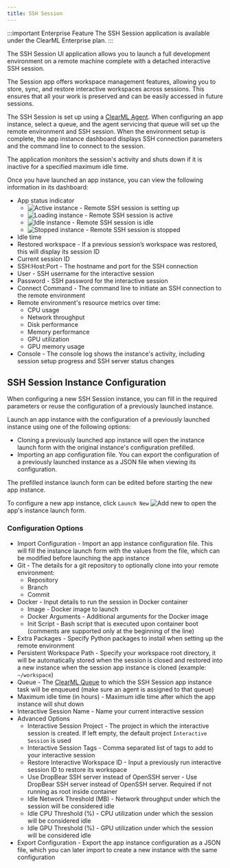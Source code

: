 ```yaml
---
title: SSH Session 
---
```


:::important Enterprise Feature
The SSH Session application is available under the ClearML Enterprise plan.
:::

The SSH Session UI application allows you to launch a full development environment on a remote machine complete with 
a detached interactive SSH session. 

The Session app offers workspace management features, allowing you to store, sync, and restore interactive workspaces 
across sessions. This ensures that all your work is preserved and can be easily accessed in future sessions.

The SSH Session is set up using a [ClearML Agent](../../clearml_agent.md). When configuring an app instance, select a 
queue, and the agent servicing that queue will set up the remote environment and SSH session. When the environment setup is 
complete, the app instance dashboard displays SSH connection parameters and the command line to connect to the session.

The application monitors the session's activity and shuts down if it is inactive for a specified maximum idle time.

Once you have launched an app instance, you can view the following information in its dashboard:

* App status indicator
  * <img src="/docs/latest/icons/ico-ssh-loading.svg" alt="Active instance" className="icon size-md space-sm" /> - Remote SSH session is setting up
  * <img src="/docs/latest/icons/ico-ssh-active.svg" alt="Loading instance" className="icon size-md space-sm" /> - Remote SSH session is active
  * <img src="/docs/latest/icons/ico-ssh-idle.svg" alt="Idle instance" className="icon size-md space-sm" /> - Remote SSH session is idle
  * <img src="/docs/latest/icons/ico-ssh-stopped.svg" alt="Stopped instance" className="icon size-md space-sm" /> - Remote SSH session is stopped
* Idle time
* Restored workspace - If a previous session’s workspace was restored, this will display its session ID
* Current session ID
* SSH:Host:Port - The hostname and port for the SSH connection
* User - SSH username for the interactive session
* Password -  SSH password for the interactive session
* Connect Command - The command line to initiate an SSH connection to the remote environment
* Remote environment's resource metrics over time:
  * CPU usage 
  * Network throughput 
  * Disk performance 
  * Memory performance 
  * GPU utilization 
  * GPU memory usage 
* Console - The console log shows the instance's activity, including session setup progress and SSH server status changes

## SSH Session Instance Configuration

When configuring a new SSH Session instance, you can fill in the required parameters or reuse the configuration of 
a previously launched instance.  

Launch an app instance with the configuration of a previously launched instance using one of the following options:
* Cloning a previously launched app instance will open the instance launch form with the original instance's 
configuration prefilled.
* Importing an app configuration file. You can export the configuration of a previously launched instance as a JSON file 
when viewing its configuration.

The prefilled instance launch form can be edited before starting the new app instance. 

To  configure a new app instance, click `Launch New` <img src="/docs/latest/icons/ico-add.svg" alt="Add new" className="icon size-md space-sm" /> 
to open the app's instance launch form.


### Configuration Options 
* Import Configuration - Import an app instance configuration file. This will fill the instance launch form with the 
values from the file, which can be modified before launching the app instance
* Git - The details for a git repository to optionally clone into your remote environment:
  * Repository
  * Branch
  * Commit
* Docker - Input details to run the session in Docker container
  * Image - Docker image to launch
  * Docker Arguments - Additional arguments for the Docker image
  * Init Script - Bash script that is executed upon container boot (comments are supported only at the beginning of the 
  line)
* Extra Packages - Specify Python packages to install when setting up the remote environment
* Persistent Workspace Path - Specify your workspace root directory, it will be automatically stored when the session is 
closed and restored into a new instance when the session app instance is cloned (example: `~/workspace`)
* Queue - The [ClearML Queue](../../fundamentals/agents_and_queues.md#what-is-a-queue) to which the SSH Session app 
  instance task will be enqueued (make sure an agent is assigned to that queue)
* Maximum idle time (in hours) - Maximum idle time after which the app instance will shut down
* Interactive Session Name - Name your current interactive session
* Advanced Options
  * Interactive Session Project - The project in which the interactive session is created.  If left empty, the default 
  project  `Interactive Session` is used
  * Interactive Session Tags - Comma separated list of tags to add to your interactive session
  * Restore Interactive Workspace ID - Input a previously run interactive session ID to restore its workspace
  * Use DropBear SSH server instead of OpenSSH server - Use DropBear SSH server instead of OpenSSH server. Required if 
  not running as root inside container
  * Idle Network Threshold (MB) - Network throughput under which the session will be considered idle
  * Idle CPU Threshold (%) - CPU utilization under which the session will be considered idle
  * Idle GPU Threshold (%) - GPU utilization under which the session will be considered idle
* Export Configuration - Export the app instance configuration as a JSON file, which you can later import to create a 
new instance with the same configuration
